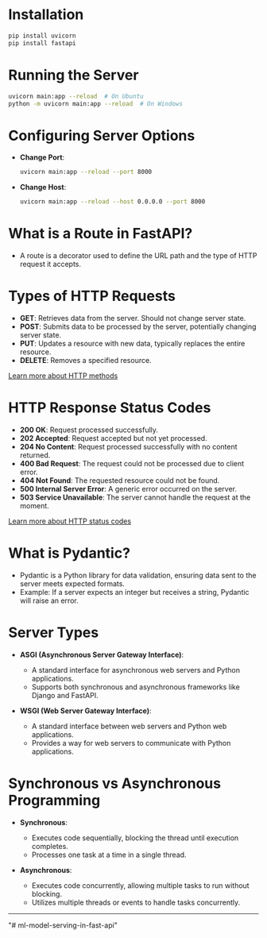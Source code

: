 # Installation

```bash
pip install uvicorn
pip install fastapi
```


# Running the Server

```bash
uvicorn main:app --reload  # On Ubuntu
python -m uvicorn main:app --reload  # On Windows
```

# Configuring Server Options

- **Change Port**:
  ```bash
  uvicorn main:app --reload --port 8000
  ```

- **Change Host**:
  ```bash
  uvicorn main:app --reload --host 0.0.0.0 --port 8000
  ```

# What is a Route in FastAPI?

- A route is a decorator used to define the URL path and the type of HTTP request it accepts.

# Types of HTTP Requests

- **GET**: Retrieves data from the server. Should not change server state.
- **POST**: Submits data to be processed by the server, potentially changing server state.
- **PUT**: Updates a resource with new data, typically replaces the entire resource.
- **DELETE**: Removes a specified resource.

[Learn more about HTTP methods](https://developer.mozilla.org/en-US/docs/Web/HTTP/Methods)

# HTTP Response Status Codes
- **200 OK**: Request processed successfully.
- **202 Accepted**: Request accepted but not yet processed.
- **204 No Content**: Request processed successfully with no content returned.
- **400 Bad Request**: The request could not be processed due to client error.
- **404 Not Found**: The requested resource could not be found.
- **500 Internal Server Error**: A generic error occurred on the server.
- **503 Service Unavailable**: The server cannot handle the request at the moment.

[Learn more about HTTP status codes](https://developer.mozilla.org/en-US/docs/Web/HTTP/Status)

# What is Pydantic?

- Pydantic is a Python library for data validation, ensuring data sent to the server meets expected formats.
- Example: If a server expects an integer but receives a string, Pydantic will raise an error.

# Server Types

- **ASGI (Asynchronous Server Gateway Interface)**:
  - A standard interface for asynchronous web servers and Python applications.
  - Supports both synchronous and asynchronous frameworks like Django and FastAPI.

- **WSGI (Web Server Gateway Interface)**:
  - A standard interface between web servers and Python web applications.
  - Provides a way for web servers to communicate with Python applications.

# Synchronous vs Asynchronous Programming

- **Synchronous**:
  - Executes code sequentially, blocking the thread until execution completes.
  - Processes one task at a time in a single thread.

- **Asynchronous**:
  - Executes code concurrently, allowing multiple tasks to run without blocking.
  - Utilizes multiple threads or events to handle tasks concurrently.

---
"# ml-model-serving-in-fast-api" 
